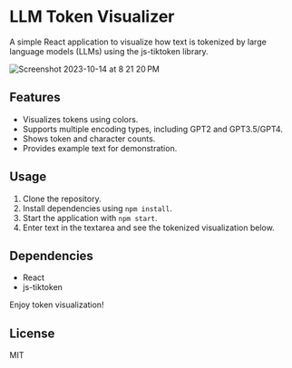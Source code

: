 # LLM Token Visualizer

A simple React application to visualize how text is tokenized by large language models (LLMs) using the js-tiktoken library.

![Screenshot 2023-10-14 at 8 21 20 PM](https://github.com/guangyusong/llm-token-visualizer/assets/15316444/9cf94d0f-6159-4144-a0e9-a22ecc7039a6)

## Features

- Visualizes tokens using colors.
- Supports multiple encoding types, including GPT2 and GPT3.5/GPT4.
- Shows token and character counts.
- Provides example text for demonstration.

## Usage

1. Clone the repository.
2. Install dependencies using `npm install`.
3. Start the application with `npm start`.
4. Enter text in the textarea and see the tokenized visualization below.

## Dependencies

- React
- js-tiktoken

Enjoy token visualization!

## License

MIT
